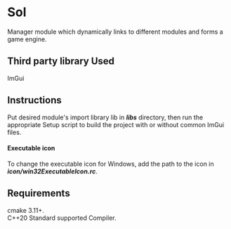 # Sol
Manager module which dynamically links to different modules and forms a game engine.

## Third party library Used
ImGui

## Instructions
Put desired module's import library lib in ***libs*** directory, then run the appropriate Setup script to build the project with or without common ImGui files.

#### Executable icon
To change the executable icon for Windows, add the path to the icon in ***icon/win32ExecutableIcon.rc***.

## Requirements
cmake 3.11+.\
C++20 Standard supported Compiler.

